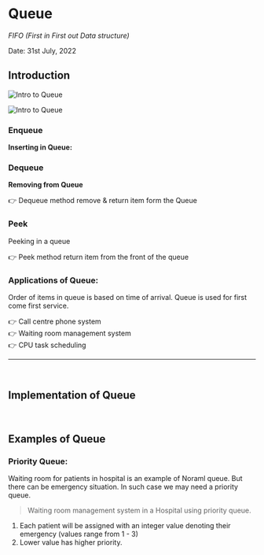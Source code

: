 # Queue 
*FIFO (First in First out Data structure)*

Date: 31st July, 2022  

## Introduction

![Intro to Queue](https://static.studytonight.com/data-structures/images/introduction-to-queue.png)  

![Intro to Queue](https://miro.medium.com/max/1400/0*TRbfsq86lqDoqW6b.png)  


### Enqueue
**Inserting in Queue:** 


### Dequeue
**Removing from Queue**  

:point_right: Dequeue method remove & return item form the Queue


### Peek  
Peeking in a queue  

:point_right: Peek method return item from the front of the queue



### Applications of Queue: 

Order of items in queue is based on time of arrival. Queue is used for first come first service.

:point_right: Call centre phone system  
:point_right: Waiting room management system  
:point_right: CPU task scheduling  

___

<br>


## Implementation of Queue 

<br>

## Examples of Queue

### Priority Queue:  
Waiting room for patients in hospital is an example of Noraml queue. But there can be emergency situation. In such case we may need a priority queue.  

> Waiting room management system in a Hospital using priority queue.  
1. Each patient will be assigned with an integer value denoting their emergency (values range from 1 - 3)  
2. Lower value has higher priority.  
